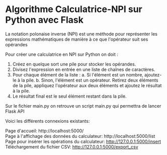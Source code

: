 # Algorithme Calculatrice-NPI sur Python avec Flask 

La notation polonaise inverse (NPI) est une méthode pour représenter les expressions mathématiques 
de manière à ce que l'opérateur suit ses opérandes

Pour créer une calculatrice en NPI sur Python on doit :

1) Créez en quelque sort une pile pour stocker les opérandes.
2) Divisez l'expression en entrée en une liste de chaînes de caractères.
3) Pour chaque élément de la liste :
    a. Si l'élément est un nombre, ajoutez-le à la pile.
    b. Sinon, l'élément est un opérateur. Retirez deux éléments de la pile, appliquez l'opérateur aux deux éléments et ajoutez le résultat à la pile.
4) Le résultat final est le seul élément restant dans la pile.


Sur le fichier main.py on retrouve un script main.py qui permettra de lancer Flask API 

Voici les différents connexions existants: 

Page d'accueil: http://localhost:5000/ <br> 
Page à l'affichage des données du calculateur: http://localhost:5000/list  <br>
Page pour insérer les opérations du calculateur: http://127.0.0.1:5000/insert <br>
Téléchargement du fichier CSV: http://127.0.0.1:5000/export_csv <br>
